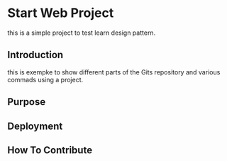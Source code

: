 # Start Web Project
this is a simple project to test learn design pattern.

## Introduction
this is exempke to show different parts of the Gits repository and various commads using a project. 

## Purpose

## Deployment

## How To Contribute
